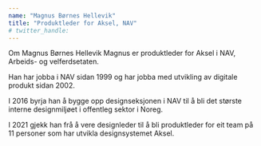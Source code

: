 ```yaml
---
name: "Magnus Børnes Hellevik"
title: "Produktleder for Aksel, NAV"
# twitter_handle: 
---
```

Om Magnus Børnes Hellevik
Magnus er produktleder for Aksel i NAV, Arbeids- og velferdsetaten. 

Han har jobba i NAV sidan 1999 og har jobba med utvikling av digitale produkt sidan 2002.

I 2016 byrja han å bygge opp designseksjonen i NAV til å bli det største interne designmiljøet i offentleg sektor i Noreg. 

I 2021 gjekk han frå å vere designleder til å bli produktleder for eit team på 11 personer som har utvikla designsystemet Aksel.

